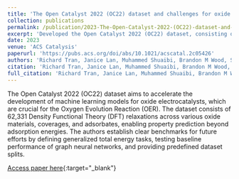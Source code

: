 ```yaml
---
title: 'The Open Catalyst 2022 (OC22) dataset and challenges for oxide electrocatalysts'
collection: publications
permalink: /publication/2023-The-Open-Catalyst-2022-(OC22)-dataset-and-challenges-for-oxide-electrocatalysts
excerpt: 'Developed the Open Catalyst 2022 (OC22) dataset, consisting of 62,331 DFT relaxations, to accelerate machine learning for oxide electrocatalysts and establish benchmarks for the field.'
date: 2023
venue: 'ACS Catalysis'
paperurl: 'https://pubs.acs.org/doi/abs/10.1021/acscatal.2c05426'
authors: 'Richard Tran, Janice Lan, Muhammed Shuaibi, Brandon M Wood, Siddharth Goyal, Abhishek Das, Javier Heras-Domingo, Adeesh Kolluru, Ammar Rizvi, <b>Nima Shoghi</b>, Anuroop Sriram, Félix Therrien, Jehad Abed, Oleksandr Voznyy, Edward H Sargent, Zachary Ulissi, C Lawrence Zitnick'
citation: 'Richard Tran, Janice Lan, Muhammed Shuaibi, Brandon M Wood, Siddharth Goyal, Abhishek Das, Javier Heras-Domingo, Adeesh Kolluru, Ammar Rizvi, <b>Nima Shoghi</b>, Anuroop Sriram, Félix Therrien, Jehad Abed, Oleksandr Voznyy, Edward H Sargent, Zachary Ulissi, C Lawrence Zitnick, ACS Catalysis 13 (5), 3066-3084, 2023'
full_citation: 'Richard Tran, Janice Lan, Muhammed Shuaibi, Brandon M Wood, Siddharth Goyal, Abhishek Das, Javier Heras-Domingo, Adeesh Kolluru, Ammar Rizvi, <b>Nima Shoghi</b>, Anuroop Sriram, Félix Therrien, Jehad Abed, Oleksandr Voznyy, Edward H Sargent, Zachary Ulissi, C Lawrence Zitnick, ACS Catalysis 13 (5), 3066-3084, 2023'
---
```


The Open Catalyst 2022 (OC22) dataset aims to accelerate the development of machine learning models for oxide electrocatalysts, which are crucial for the Oxygen Evolution Reaction (OER). The dataset consists of 62,331 Density Functional Theory (DFT) relaxations across various oxide materials, coverages, and adsorbates, enabling property prediction beyond adsorption energies. The authors establish clear benchmarks for future efforts by defining generalized total energy tasks, testing baseline performance of graph neural networks, and providing predefined dataset splits.

[Access paper here](https://pubs.acs.org/doi/abs/10.1021/acscatal.2c05426){:target="_blank"}
